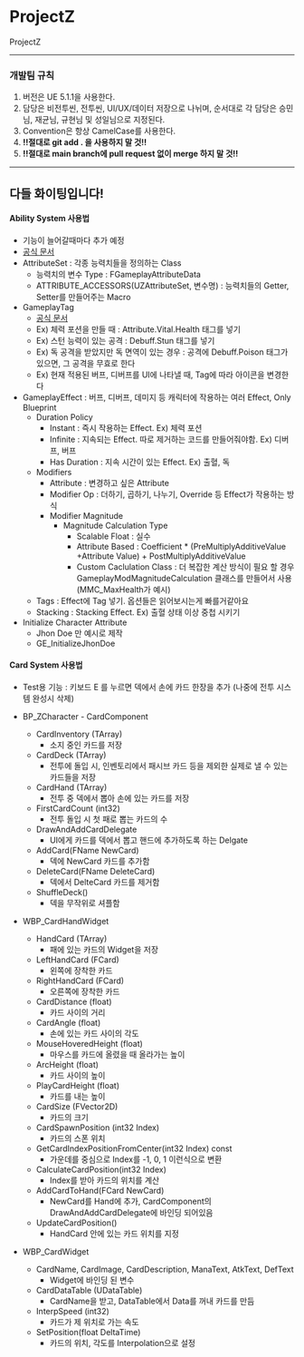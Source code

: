 # ProjectZ
ProjectZ

---
### 개발팀 규칙

1. 버전은 UE 5.1.1을 사용한다.
2. 담당은 비전투씬, 전투씬, UI/UX/데이터 저장으로 나뉘며, 순서대로 각 담당은 승민님, 재균님, 규현님 및 성일님으로 지정된다.
3. Convention은 항상 CamelCase를 사용한다.
4. **!!절대로 git add . 을 사용하지 말 것!!**
5. **!!절대로 main branch에 pull request 없이 merge 하지 말 것!!**
---
다들 화이팅입니다!
---
#### Ability System 사용법
- 기능이 늘어갈때마다 추가 예정
- [공식 문서](https://docs.unrealengine.com/5.0/ko/gameplay-ability-system-for-unreal-engine/)
- AttributeSet : 각종 능력치들을 정의하는 Class
	- 능력치의 변수 Type : FGameplayAttributeData
	- ATTRIBUTE_ACCESSORS(UZAttributeSet, 변수명) : 능력치들의 Getter, Setter를 만들어주는 Macro
- GameplayTag
	- [공식 문서](https://docs.unrealengine.com/4.27/ko/ProgrammingAndScripting/Tags/)
	- Ex) 체력 포션을 만들 때 : Attribute.Vital.Health 태그를 넣기
	- Ex) 스턴 능력이 있는 공격 : Debuff.Stun 태그를 넣기
	- Ex) 독 공격을 받았지만 독 면역이 있는 경우 : 공격에 Debuff.Poison 태그가 있으면, 그 공격을 무효로 한다
	- Ex) 현재 적용된 버프, 디버프를 UI에 나타낼 때, Tag에 따라 아이콘을 변경한다
- GameplayEffect : 버프, 디버프, 데미지 등 캐릭터에 작용하는 여러 Effect, Only Blueprint
	- Duration Policy
		- Instant : 즉시 작용하는 Effect. Ex) 체력 포션
		- Infinite : 지속되는 Effect. 따로 제거하는 코드를 만들어줘야함. Ex) 디버프, 버프
		- Has Duration : 지속 시간이 있는 Effect. Ex) 출혈, 독
	- Modifiers
		- Attribute : 변경하고 싶은 Attribute
		- Modifier Op : 더하기, 곱하기, 나누기, Override 등 Effect가 작용하는 방식
		- Modifier Magnitude
			- Magnitude Calculation Type
				- Scalable Float : 실수
				- Attribute Based : Coefficient * (PreMultiplyAdditiveValue +Attribute Value) + PostMultiplyAdditiveValue
				- Custom Caclulation Class : 더 복잡한 계산 방식이 필요 할 경우 GameplayModMagnitudeCalculation 클래스를 만들어서 사용 (MMC_MaxHealth가 예시)
	- Tags : Effect에 Tag 넣기. 옵션들은 읽어보시는게 빠를거같아요
	- Stacking : Stacking Effect. Ex) 출혈 상태 이상 중첩 시키기
- Initialize Character Attribute
	- Jhon Doe 만 예시로 제작
	- GE_InitializeJhonDoe
#### Card System 사용법
- Test용 기능 : 키보드 E 를 누르면 덱에서 손에 카드 한장을 추가 (나중에 전투 시스템 완성시 삭제)
- BP_ZCharacter - CardComponent
	- CardInventory (TArray)
		- 소지 중인 카드를 저장 
	- CardDeck (TArray)
		- 전투에 돌입 시, 인벤토리에서 패시브 카드 등을 제외한 실제로 낼 수 있는 카드들을 저장 
	- CardHand (TArray)
		- 전투 중 덱에서 뽑아 손에 있는 카드를 저장
	- FirstCardCount (int32)
		- 전투 돌입 시 첫 패로 뽑는 카드의 수
	- DrawAndAddCardDelegate 
		- UI에게 카드를 덱에서 뽑고 핸드에 추가하도록 하는 Delgate
	- AddCard(FName NewCard) 
		- 덱에 NewCard 카드를 추가함
	- DeleteCard(FName DeleteCard) 
		- 덱에서 DelteCard 카드를 제거함
	- ShuffleDeck()
		- 덱을 무작위로 셔플함

- WBP_CardHandWidget
	- HandCard (TArray)
		- 패에 있는 카드의 Widget을 저장 
	- LeftHandCard (FCard)
		- 왼쪽에 장착한 카드 
	- RightHandCard (FCard)
		- 오른쪽에 장착한 카드 
	- CardDistance (float)
		- 카드 사이의 거리 
	- CardAngle (float)
		- 손에 있는 카드 사이의 각도 
	- MouseHoveredHeight (float)
		- 마우스를 카드에 올렸을 때 올라가는 높이 
	- ArcHeight (float)
		- 카드 사이의 높이 
	- PlayCardHeight (float)
		- 카드를 내는 높이 
	- CardSize (FVector2D)
		- 카드의 크기 
	- CardSpawnPosition (int32 Index)
		- 카드의 스폰 위치
	- GetCardIndexPositionFromCenter(int32 Index) const
		- 가운데를 중심으로 Index를 -1, 0, 1 이런식으로 변환
	- CalculateCardPosition(int32 Index) 
		- Index를 받아 카드의 위치를 계산
	- AddCardToHand(FCard NewCard)
		- NewCard를 Hand에 추가, CardComponent의 DrawAndAddCardDelegate에 바인딩 되어있음
	- UpdateCardPosition()
		- HandCard 안에 있는 카드 위치를 지정

- WBP_CardWidget
	- CardName, CardImage, CardDescription, ManaText, AtkText, DefText
		- Widget에 바인딩 된 변수
	- CardDataTable (UDataTable)
		- CardName을 받고, DataTable에서 Data를 꺼내 카드를 만듬
	- InterpSpeed (int32)
		- 카드가 제 위치로 가는 속도
	- SetPosition(float DeltaTime)
		- 카드의 위치, 각도를 Interpolation으로 설정

